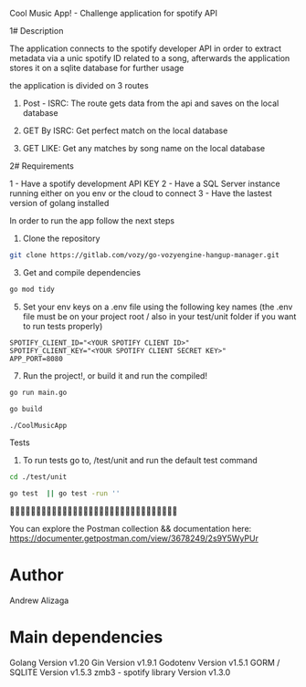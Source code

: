 Cool Music App! - Challenge application for spotify API

1# Description

The application connects to the spotify developer API in order to extract metadata via a unic spotify ID
related to a song, afterwards the application stores it on a sqlite database for further usage

the application is divided on 3 routes

1) Post - ISRC: The route gets data from the api and saves on the local database

2) GET By ISRC: Get perfect match on the local database

3) GET LIKE: Get any matches by song name on the local database



2# Requirements 

1 - Have a spotify development API KEY
2 - Have a SQL Server instance running either on you env or the cloud to connect
3 - Have the lastest version of golang installed
  
In order to run the app follow the next steps

1) Clone the repository
``` bash
git clone https://gitlab.com/vozy/go-vozyengine-hangup-manager.git
```


3) Get and compile dependencies
``` bash
go mod tidy
```

5) Set your env keys on a .env file using the following key names (the .env file must be on your project root / also in your test/unit folder if you want to run tests properly)

``` 
SPOTIFY_CLIENT_ID="<YOUR SPOTIFY CLIENT ID>"
SPOTIFY_CLIENT_KEY="<YOUR SPOTIFY CLIENT SECRET KEY>"
APP_PORT=8080
``` 

7) Run the project!, or build it and run the compiled!

``` bash
go run main.go
```
``` bash
go build
```
``` bash 
./CoolMusicApp
```


Tests

1) To run tests go to, /test/unit and run the default test command
``` bash
cd ./test/unit
```

``` bash
go test  || go test -run ''
```


🔎🔎🔎🔎🔎🔎🔎🔎🔎🔎🔎🔎🔎🔎🔎🔎🔎🔎🔎🔎🔎🔎🔎🔎🔎🔎🔎🔎🔎🔎🔎🔎

You can explore the Postman collection && documentation here: https://documenter.getpostman.com/view/3678249/2s9Y5WyPUr

# Author

Andrew Alizaga

# Main dependencies 

Golang Version v1.20
Gin Version v1.9.1
Godotenv Version v1.5.1
GORM / SQLITE Version v1.5.3
zmb3 - spotify library Version v1.3.0 

